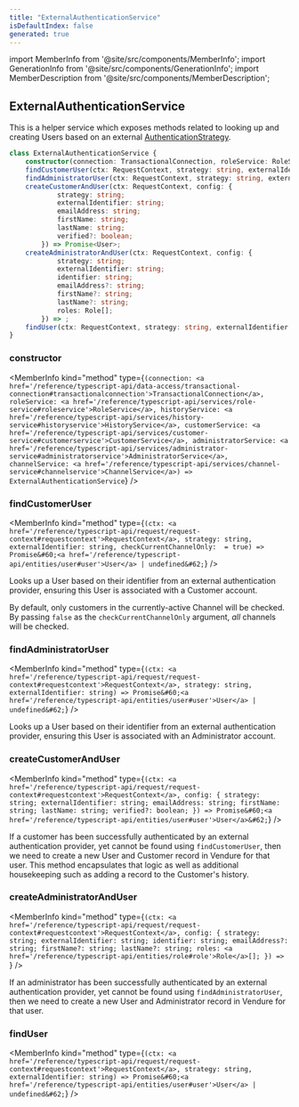 ```yaml
---
title: "ExternalAuthenticationService"
isDefaultIndex: false
generated: true
---
```

<!-- This file was generated from the Vendure source. Do not modify. Instead, re-run the "docs:build" script -->
import MemberInfo from '@site/src/components/MemberInfo';
import GenerationInfo from '@site/src/components/GenerationInfo';
import MemberDescription from '@site/src/components/MemberDescription';


## ExternalAuthenticationService

<GenerationInfo sourceFile="packages/core/src/service/helpers/external-authentication/external-authentication.service.ts" sourceLine="24" packageName="@vendure/core" />

This is a helper service which exposes methods related to looking up and creating Users based on an
external <a href='/reference/typescript-api/auth/authentication-strategy#authenticationstrategy'>AuthenticationStrategy</a>.

```ts title="Signature"
class ExternalAuthenticationService {
    constructor(connection: TransactionalConnection, roleService: RoleService, historyService: HistoryService, customerService: CustomerService, administratorService: AdministratorService, channelService: ChannelService)
    findCustomerUser(ctx: RequestContext, strategy: string, externalIdentifier: string, checkCurrentChannelOnly:  = true) => Promise<User | undefined>;
    findAdministratorUser(ctx: RequestContext, strategy: string, externalIdentifier: string) => Promise<User | undefined>;
    createCustomerAndUser(ctx: RequestContext, config: {
            strategy: string;
            externalIdentifier: string;
            emailAddress: string;
            firstName: string;
            lastName: string;
            verified?: boolean;
        }) => Promise<User>;
    createAdministratorAndUser(ctx: RequestContext, config: {
            strategy: string;
            externalIdentifier: string;
            identifier: string;
            emailAddress?: string;
            firstName?: string;
            lastName?: string;
            roles: Role[];
        }) => ;
    findUser(ctx: RequestContext, strategy: string, externalIdentifier: string) => Promise<User | undefined>;
}
```

<div className="members-wrapper">

### constructor

<MemberInfo kind="method" type={`(connection: <a href='/reference/typescript-api/data-access/transactional-connection#transactionalconnection'>TransactionalConnection</a>, roleService: <a href='/reference/typescript-api/services/role-service#roleservice'>RoleService</a>, historyService: <a href='/reference/typescript-api/services/history-service#historyservice'>HistoryService</a>, customerService: <a href='/reference/typescript-api/services/customer-service#customerservice'>CustomerService</a>, administratorService: <a href='/reference/typescript-api/services/administrator-service#administratorservice'>AdministratorService</a>, channelService: <a href='/reference/typescript-api/services/channel-service#channelservice'>ChannelService</a>) => ExternalAuthenticationService`}   />


### findCustomerUser

<MemberInfo kind="method" type={`(ctx: <a href='/reference/typescript-api/request/request-context#requestcontext'>RequestContext</a>, strategy: string, externalIdentifier: string, checkCurrentChannelOnly:  = true) => Promise&#60;<a href='/reference/typescript-api/entities/user#user'>User</a> | undefined&#62;`}   />

Looks up a User based on their identifier from an external authentication
provider, ensuring this User is associated with a Customer account.

By default, only customers in the currently-active Channel will be checked.
By passing `false` as the `checkCurrentChannelOnly` argument, _all_ channels
will be checked.
### findAdministratorUser

<MemberInfo kind="method" type={`(ctx: <a href='/reference/typescript-api/request/request-context#requestcontext'>RequestContext</a>, strategy: string, externalIdentifier: string) => Promise&#60;<a href='/reference/typescript-api/entities/user#user'>User</a> | undefined&#62;`}   />

Looks up a User based on their identifier from an external authentication
provider, ensuring this User is associated with an Administrator account.
### createCustomerAndUser

<MemberInfo kind="method" type={`(ctx: <a href='/reference/typescript-api/request/request-context#requestcontext'>RequestContext</a>, config: {             strategy: string;             externalIdentifier: string;             emailAddress: string;             firstName: string;             lastName: string;             verified?: boolean;         }) => Promise&#60;<a href='/reference/typescript-api/entities/user#user'>User</a>&#62;`}   />

If a customer has been successfully authenticated by an external authentication provider, yet cannot
be found using `findCustomerUser`, then we need to create a new User and
Customer record in Vendure for that user. This method encapsulates that logic as well as additional
housekeeping such as adding a record to the Customer's history.
### createAdministratorAndUser

<MemberInfo kind="method" type={`(ctx: <a href='/reference/typescript-api/request/request-context#requestcontext'>RequestContext</a>, config: {             strategy: string;             externalIdentifier: string;             identifier: string;             emailAddress?: string;             firstName?: string;             lastName?: string;             roles: <a href='/reference/typescript-api/entities/role#role'>Role</a>[];         }) => `}   />

If an administrator has been successfully authenticated by an external authentication provider, yet cannot
be found using `findAdministratorUser`, then we need to create a new User and
Administrator record in Vendure for that user.
### findUser

<MemberInfo kind="method" type={`(ctx: <a href='/reference/typescript-api/request/request-context#requestcontext'>RequestContext</a>, strategy: string, externalIdentifier: string) => Promise&#60;<a href='/reference/typescript-api/entities/user#user'>User</a> | undefined&#62;`}   />




</div>
